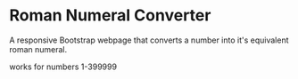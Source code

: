 # Roman Numeral Converter
A responsive Bootstrap webpage that converts a number into it's equivalent roman numeral.

works for numbers 1-399999
